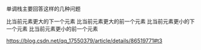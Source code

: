 单调栈主要回答这样的几种问题

比当前元素更大的下一个元素
比当前元素更大的前一个元素
比当前元素更小的下一个元素
比当前元素更小的前一个元素


https://blog.csdn.net/qq_17550379/article/details/86519771#t3

